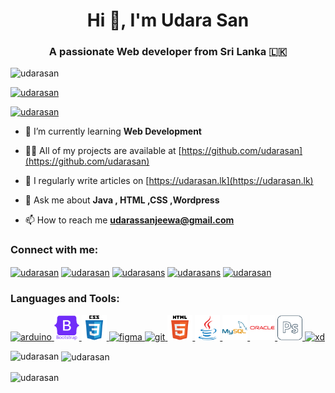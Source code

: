 <h1 align="center">Hi 👋, I'm Udara San</h1>
<h3 align="center">A passionate Web developer from Sri Lanka 🇱🇰</h3>

<p align="left"> <img src="https://komarev.com/ghpvc/?username=udarasan&label=Profile%20views&color=0e75b6&style=flat" alt="udarasan" /> </p>

<p align="left"> <a href="https://github.com/ryo-ma/github-profile-trophy"><img src="https://github-profile-trophy.vercel.app/?username=udarasan" alt="udarasan" /></a> </p>

<p align="left"> <a href="https://twitter.com/udarasan" target="blank"><img src="https://img.shields.io/twitter/follow/udarasan?logo=twitter&style=for-the-badge" alt="udarasan" /></a> </p>

- 🌱 I’m currently learning **Web Development**

- 👨‍💻 All of my projects are available at [https://github.com/udarasan](https://github.com/udarasan)

- 📝 I regularly write articles on [https://udarasan.lk](https://udarasan.lk)

- 💬 Ask me about **Java , HTML ,CSS ,Wordpress**

- 📫 How to reach me **udarassanjeewa@gmail.com**

<h3 align="left">Connect with me:</h3>
<p align="left">
<a href="https://twitter.com/udarasan" target="blank"><img align="center" src="https://cdn.jsdelivr.net/npm/simple-icons@3.0.1/icons/twitter.svg" alt="udarasan" height="30" width="40" /></a>
<a href="https://linkedin.com/in/udarasan" target="blank"><img align="center" src="https://cdn.jsdelivr.net/npm/simple-icons@3.0.1/icons/linkedin.svg" alt="udarasan" height="30" width="40" /></a>
<a href="https://fb.com/udarasans" target="blank"><img align="center" src="https://cdn.jsdelivr.net/npm/simple-icons@3.0.1/icons/facebook.svg" alt="udarasans" height="30" width="40" /></a>
<a href="https://instagram.com/udarasans" target="blank"><img align="center" src="https://cdn.jsdelivr.net/npm/simple-icons@3.0.1/icons/instagram.svg" alt="udarasans" height="30" width="40" /></a>
<a href="https://www.youtube.com/c/udarasan" target="blank"><img align="center" src="https://cdn.jsdelivr.net/npm/simple-icons@3.0.1/icons/youtube.svg" alt="udarasan" height="30" width="40" /></a>
</p>

<h3 align="left">Languages and Tools:</h3>
<p align="left"> <a href="https://www.arduino.cc/" target="_blank"> <img src="https://cdn.worldvectorlogo.com/logos/arduino-1.svg" alt="arduino" width="40" height="40"/> </a> <a href="https://getbootstrap.com" target="_blank"> <img src="https://raw.githubusercontent.com/devicons/devicon/master/icons/bootstrap/bootstrap-plain-wordmark.svg" alt="bootstrap" width="40" height="40"/> </a> <a href="https://www.w3schools.com/css/" target="_blank"> <img src="https://raw.githubusercontent.com/devicons/devicon/master/icons/css3/css3-original-wordmark.svg" alt="css3" width="40" height="40"/> </a> <a href="https://www.figma.com/" target="_blank"> <img src="https://www.vectorlogo.zone/logos/figma/figma-icon.svg" alt="figma" width="40" height="40"/> </a> <a href="https://git-scm.com/" target="_blank"> <img src="https://www.vectorlogo.zone/logos/git-scm/git-scm-icon.svg" alt="git" width="40" height="40"/> </a> <a href="https://www.w3.org/html/" target="_blank"> <img src="https://raw.githubusercontent.com/devicons/devicon/master/icons/html5/html5-original-wordmark.svg" alt="html5" width="40" height="40"/> </a> <a href="https://www.java.com" target="_blank"> <img src="https://raw.githubusercontent.com/devicons/devicon/master/icons/java/java-original.svg" alt="java" width="40" height="40"/> </a> <a href="https://www.mysql.com/" target="_blank"> <img src="https://raw.githubusercontent.com/devicons/devicon/master/icons/mysql/mysql-original-wordmark.svg" alt="mysql" width="40" height="40"/> </a> <a href="https://www.oracle.com/" target="_blank"> <img src="https://raw.githubusercontent.com/devicons/devicon/master/icons/oracle/oracle-original.svg" alt="oracle" width="40" height="40"/> </a> <a href="https://www.photoshop.com/en" target="_blank"> <img src="https://raw.githubusercontent.com/devicons/devicon/master/icons/photoshop/photoshop-line.svg" alt="photoshop" width="40" height="40"/> </a> <a href="https://www.adobe.com/products/xd.html" target="_blank"> <img src="https://cdn.worldvectorlogo.com/logos/adobe-xd.svg" alt="xd" width="40" height="40"/> </a> </p>

<p><img align="left" src="https://github-readme-stats.vercel.app/api/top-langs?username=udarasan&show_icons=true&locale=en&layout=compact" alt="udarasan" /></p>

<p>&nbsp;<img align="center" src="https://github-readme-stats.vercel.app/api?username=udarasan&show_icons=true&locale=en" alt="udarasan" /></p>

<p><img align="center" src="https://github-readme-streak-stats.herokuapp.com/?user=udarasan&" alt="udarasan" /></p>
